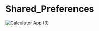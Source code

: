 # Shared_Preferences
![Calculator App (3)](https://user-images.githubusercontent.com/99664596/212525333-29228201-d95d-4edc-afd8-6d9a00c75b33.png)
